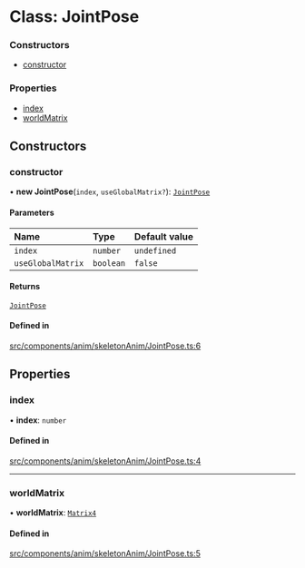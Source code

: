 # Class: JointPose

### Constructors

- [constructor](JointPose.md#constructor)

### Properties

- [index](JointPose.md#index)
- [worldMatrix](JointPose.md#worldmatrix)

## Constructors

### constructor

• **new JointPose**(`index`, `useGlobalMatrix?`): [`JointPose`](JointPose.md)

#### Parameters

| Name | Type | Default value |
| :------ | :------ | :------ |
| `index` | `number` | `undefined` |
| `useGlobalMatrix` | `boolean` | `false` |

#### Returns

[`JointPose`](JointPose.md)

#### Defined in

[src/components/anim/skeletonAnim/JointPose.ts:6](https://github.com/Orillusion/orillusion/blob/main/src/components/anim/skeletonAnim/JointPose.ts#L6)

## Properties

### index

• **index**: `number`

#### Defined in

[src/components/anim/skeletonAnim/JointPose.ts:4](https://github.com/Orillusion/orillusion/blob/main/src/components/anim/skeletonAnim/JointPose.ts#L4)

___

### worldMatrix

• **worldMatrix**: [`Matrix4`](Matrix4.md)

#### Defined in

[src/components/anim/skeletonAnim/JointPose.ts:5](https://github.com/Orillusion/orillusion/blob/main/src/components/anim/skeletonAnim/JointPose.ts#L5)
